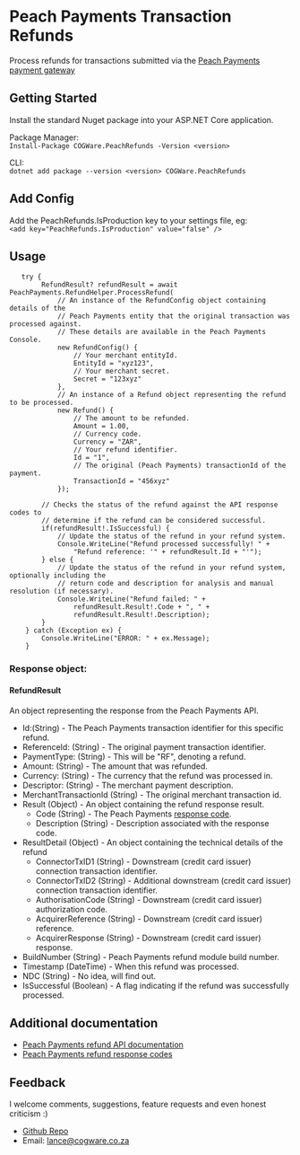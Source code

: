# Peach Payments Transaction Refunds

Process refunds for transactions submitted via the [Peach Payments payment gateway](https://www.peachpayments.com/)

## Getting Started

Install the standard Nuget package into your ASP.NET Core application.

Package Manager:  
       `Install-Package COGWare.PeachRefunds -Version <version>`  

CLI:  
       `dotnet add package --version <version> COGWare.PeachRefunds` 
    
## Add Config
Add the PeachRefunds.IsProduction key to your settings file, eg:  
       `<add key="PeachRefunds.IsProduction" value="false" />`

## Usage

       try {
            RefundResult? refundResult = await PeachPayments.RefundHelper.ProcessRefund(
                // An instance of the RefundConfig object containing details of the
                // Peach Payments entity that the original transaction was processed against.
                // These details are available in the Peach Payments Console. 
                new RefundConfig() {
                    // Your merchant entityId.
                    EntityId = "xyz123",
                    // Your merchant secret.
                    Secret = "123xyz"
                },
                // An instance of a Refund object representing the refund to be processed.
                new Refund() {
                    // The amount to be refunded.
                    Amount = 1.00,
                    // Currency code.
                    Currency = "ZAR",
                    // Your refund identifier.
                    Id = "1",
                    // The original (Peach Payments) transactionId of the payment.
                    TransactionId = "456xyz"
                });

            // Checks the status of the refund against the API response codes to 
            // determine if the refund can be considered successful.
            if(refundResult!.IsSuccessful) {
                // Update the status of the refund in your refund system.
                Console.WriteLine("Refund processed successfully! " + 
                    "Refund reference: '" + refundResult.Id + "'");
            } else {
                // Update the status of the refund in your refund system, optionally including the
                // return code and description for analysis and manual resolution (if necessary).
                Console.WriteLine("Refund failed: " + 
                    refundResult.Result!.Code + ", " + 
                    refundResult.Result!.Description);
            }
        } catch (Exception ex) {
            Console.WriteLine("ERROR: " + ex.Message);
        }


### Response object:
#### RefundResult
An object representing the response from the Peach Payments API.

- Id:(String) - The Peach Payments transaction identifier for this specific refund.
- ReferenceId: (String) - The original payment transaction identifier.
- PaymentType: (String) - This will be "RF", denoting a refund.
- Amount: (String) - The amount that was refunded.
- Currency: (String) - The currency that the refund was processed in.
- Descriptor: (String) - The merchant payment description.
- MerchantTransactionId (String) - The original merchant transaction id.
- Result (Object) - An object containing the refund response result.
    - Code (String) - The Peach Payments [response code](https://developer.peachpayments.com/docs/checkout-response-codes).
    - Description (String) - Description associated with the response code.
- ResultDetail (Object) - An object containing the technical details of the refund
    - ConnectorTxID1 (String) - Downstream (credit card issuer) connection transaction identifier.
    - ConnectorTxID2 (String) - Additional downstream (credit card issuer) connection transaction identifier.
    - AuthorisationCode (String) - Downstream (credit card issuer) authorization code.
    - AcquirerReference (String) - Downstream (credit card issuer) reference.
    - AcquirerResponse (String) - Downstream (credit card issuer) response.
- BuildNumber (String) - Peach Payments refund module build number.
- Timestamp (DateTime) - When this refund was processed.
- NDC (String) - No idea, will find out.
- IsSuccessful (Boolean) - A flag indicating if the refund was successfully processed.

## Additional documentation

- [Peach Payments refund API documentation](https://developer.peachpayments.com/docs/checkout-refund) 
- [Peach Payments refund response codes](https://developer.peachpayments.com/docs/payments-api-result-codes)

## Feedback

I welcome comments, suggestions, feature requests and even honest criticism :)  
 
- [Github Repo](https://github.com/thurstonford?tab=repositories)  
- Email: lance@cogware.co.za